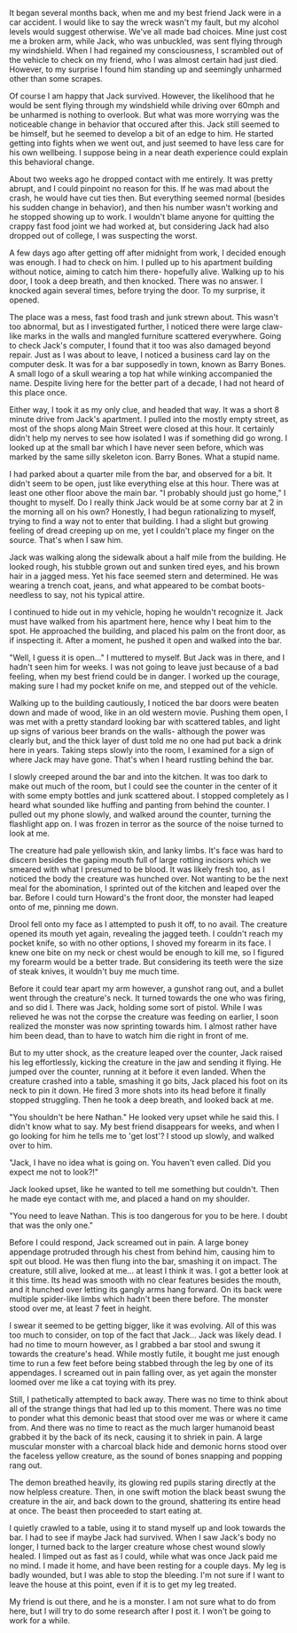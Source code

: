 It began several months back, when me and my best friend Jack were in a car accident. I would like to say the wreck wasn't my fault, but my alcohol levels would suggest otherwise. We've all made bad choices. Mine just cost me a broken arm, while Jack, who was unbuckled, was sent flying through my windshield. When I had regained my consciousness, I scrambled out of the vehicle to check on my friend, who I was almost certain had just died. However, to my surprise I found him standing up and seemingly unharmed other than some scrapes.


Of course I am happy that Jack survived. However, the likelihood that he would be sent flying through my windshield while driving over 60mph and be unharmed is nothing to overlook. But what was more worrying was the noticeable change in behavior that occured after this. Jack still seemed to be himself, but he seemed to develop a bit of an edge to him. He started getting into fights when we went out, and just seemed to have less care for his own wellbeing. I suppose being in a near death experience could explain this behavioral change.


About two weeks ago he dropped contact with me entirely. It was pretty abrupt, and I could pinpoint no reason for this. If he was mad about the crash, he would have cut ties then. But everything seemed normal (besides his sudden change in behavior), and then his number wasn't working and he stopped showing up to work. I wouldn't blame anyone for quitting the crappy fast food joint we had worked at, but considering Jack had also dropped out of college, I was suspecting the worst.


A few days ago after getting off after midnight from work, I decided enough was enough. I had to check on him. I pulled up to his apartment building without notice, aiming to catch him there- hopefully alive. Walking up to his door, I took a deep breath, and then knocked. There was no answer. I knocked again several times, before trying the door. To my surprise, it opened.


The place was a mess, fast food trash and junk strewn about. This wasn't too abnormal, but as I investigated further, I noticed there were large claw-like marks in the walls and mangled furniture scattered everywhere. Going to check Jack's computer, I found that it too was also damaged beyond repair. Just as I was about to leave, I noticed a business card lay on the computer desk. It was for a bar supposedly in town, known as Barry Bones. A small logo of a skull wearing a top hat while winking accompanied the name. Despite living here for the better part of a decade, I had not heard of this place once.


Either way, I took it as my only clue, and headed that way. It was a short 8 minute drive from Jack's apartment. I pulled into the mostly empty street, as most of the shops along Main Street were closed at this hour. It certainly didn't help my nerves to see how isolated I was if something did go wrong. I looked up at the small bar which I have never seen before, which was marked by the same silly skeleton icon. Barry Bones. What a stupid name.


I had parked about a quarter mile from the bar, and observed for a bit. It didn't seem to be open, just like everything else at this hour. There was at least one other floor above the main bar. "I probably should just go home," I thought to myself. Do I really think Jack would be at some corny bar at 2 in the morning all on his own? Honestly, I had begun rationalizing to myself, trying to find a way not to enter that building. I had a slight but growing feeling of dread creeping up on me, yet I couldn't place my finger on the source. That's when I saw him.


Jack was walking along the sidewalk about a half mile from the building. He looked rough, his stubble grown out and sunken tired eyes, and his brown hair in a jagged mess. Yet his face seemed stern and determined. He was wearing a trench coat, jeans, and what appeared to be combat boots- needless to say, not his typical attire.


I continued to hide out in my vehicle, hoping he wouldn't recognize it. Jack must have walked from his apartment here, hence why I beat him to the spot. He approached the building, and placed his palm on the front door, as if inspecting it. After a moment, he pushed it open and walked into the bar.


"Well, I guess it is open..." I muttered to myself. But Jack was in there, and I hadn't seen him for weeks. I was not going to leave just because of a bad feeling, when my best friend could be in danger. I worked up the courage, making sure I had my pocket knife on me, and stepped out of the vehicle.


Walking up to the building cautiously, I noticed the bar doors were beaten down and made of wood, like in an old western movie. Pushing them open, I was met with a pretty standard looking bar with scattered tables, and light up signs of various beer brands on the walls- although the power was clearly but, and the thick layer of dust told me no one had put back a drink here in years. Taking steps slowly into the room, I examined for a sign of where Jack may have gone. That's when I heard rustling behind the bar.


I slowly creeped around the bar and into the kitchen. It was too dark to make out much of the room, but I could see the counter in the center of it with some empty bottles and junk scattered about. I stopped completely as I heard what sounded like huffing and panting from behind the counter. I pulled out my phone slowly, and walked around the counter, turning the flashlight app on. I was frozen in terror as the source of the noise turned to look at me.


The creature had pale yellowish skin, and lanky limbs. It's face was hard to discern besides the gaping mouth full of large rotting incisors which we smeared with what I presumed to be blood. It was likely fresh too, as I noticed the body the creature was hunched over. Not wanting to be the next meal for the abomination, I sprinted out of the kitchen and leaped over the bar. Before I could turn Howard's the front door, the monster had leaped onto of me, pinning me down.


Drool fell onto my face as I attempted to push it off, to no avail. The creature opened its mouth yet again, revealing the jagged teeth. I couldn't reach my pocket knife, so with no other options, I shoved my forearm in its face. I knew one bite on my neck or chest would be enough to kill me, so I figured my forearm would be a better trade. But considering its teeth were the size of steak knives, it wouldn't buy me much time.


Before it could tear apart my arm however, a gunshot rang out, and a bullet went through the creature's neck. It turned towards the one who was firing, and so did I. There was Jack, holding some sort of pistol. While I was relieved he was not the corpse the creature was feeding on earlier, I soon realized the monster was now sprinting towards him. I almost rather have him been dead, than to have to watch him die right in front of me.


But to my utter shock, as the creature leaped over the counter, Jack raised his leg effortlessly, kicking the creature in the jaw and sending it flying. He jumped over the counter, running at it before it even landed. When the creature crashed into a table, smashing it go bits, Jack placed his foot on its neck to pin it down. He fired 3 more shots into its head before it finally stopped struggling. Then he took a deep breath, and looked back at me.


"You shouldn't be here Nathan." He looked very upset while he said this. I didn't know what to say. My best friend disappears for weeks, and when I go looking for him he tells me to 'get lost'? I stood up slowly, and walked over to him.


"Jack, I have no idea what is going on. You haven't even called. Did you expect me not to look?!"


Jack looked upset, like he wanted to tell me something but couldn't. Then he made eye contact with me, and placed a hand on my shoulder.


"You need to leave Nathan. This is too dangerous for you to be here. I doubt that was the only one."


Before I could respond, Jack screamed out in pain. A large boney appendage protruded through his chest from behind him, causing him to spit out blood. He was then flung into the bar, smashing it on impact. The creature, still alive, looked at me... at least I think it was. I got a better look at it this time. Its head was smooth with no clear features besides the mouth, and it hunched over letting its gangly arms hang forward. On its back were multiple spider-like limbs which hadn't been there before. The monster stood over me, at least 7 feet in height.


I swear it seemed to be getting bigger, like it was evolving. All of this was too much to consider, on top of the fact that Jack... Jack was likely dead. I had no time to mourn however, as I grabbed a bar stool and swung it towards the creature's head. While mostly futile, it bought me just enough time to run a few feet before being stabbed through the leg by one of its appendages. I screamed out in pain falling over, as yet again the monster loomed over me like a cat toying with its prey.


Still, I pathetically attempted to back away. There was no time to think about all of the strange things that had led up to this moment. There was no time to ponder what this demonic beast that stood over me was or where it came from. And there was no time to react as the much larger humanoid beast grabbed it by the back of its neck, causing it to shriek in pain. A large muscular monster with a charcoal black hide and demonic horns stood over the faceless yellow creature, as the sound of bones snapping and popping rang out.


The demon breathed heavily, its glowing red pupils staring directly at the now helpless creature. Then, in one swift motion the black beast swung the creature in the air, and back down to the ground, shattering its entire head at once. The beast then proceeded to start eating at.


I quietly crawled to a table, using it to stand myself up and look towards the bar. I had to see if maybe Jack had survived. When I saw Jack's body no longer, I turned back to the larger creature whose chest wound slowly healed. I limped out as fast as I could, while what was once Jack paid me no mind. I made it home, and have been resting for a couple days. My leg is badly wounded, but I was able to stop the bleeding. I'm not sure if I want to leave the house at this point, even if it is to get my leg treated.


My friend is out there, and he is a monster. I am not sure what to do from here, but I will try to do some research after I post it. I won't be going to work for a while.